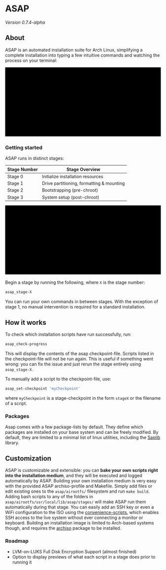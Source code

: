 # ASAP

*Version 0.7.4-alpha*

## About

ASAP is an automated installation suite for Arch Linux, simplifying a complete
installation into typing a few intuitive commands and watching the process on your
terminal:

![ASAP Demo](/img/stage3.gif)

### Getting started

ASAP runs in distinct stages:

Stage Number | Stage Overview
------------ | --------------
Stage 0 | Initialize installation resources
Stage 1 | Drive partitioning, formatting & mounting
Stage 2 | Bootstrapping (pre-chroot)
Stage 3 | System setup (post-chroot)

![ASAP Demo](/img/stage0.gif)

Begin a stage by running the following, where `X` is the stage number:

```bash
asap_stage-X
```

You can run your own commands in between stages. With the exception of stage 1,
no manual intervention is required for a standard installation.

## How it works

To check which installation scripts have run successfully, run:

```bash
asap_check-progress
```

This will display the contents of the asap checkpoint-file. Scripts listed in the
checkpoint-file will not be run again. This is useful if something went wrong: you
can fix the issue and just rerun the stage entirely using `asap_stage-X`.

To manually add a script to the checkpoint-file, use:

```bash
asap_set-checkpoint 'myCheckpoint'
```

where `myCheckpoint` is a stage-checkpoint in the form `stageX` or the filename
of a script.

### Packages

Asap comes with a few package-lists by default. They define which packages are installed
on your base system and can be freely modified. By default, they are limited to
a minimal list of linux utilities, including the [Saplib](https://github.com/ulinja/saplib) library.

## Customization

ASAP is customizable and extensible: you can **bake your own scripts right into the
installation medium**, and they will be executed and logged automatically by ASAP.
Building your own installation medium is very easy with the provided ASAP
archiso-profile and Makefile.
Simply add files or edit existing ones to the `asap/airootfs/` filesystem
and run `make build`.
Adding bash scripts to any of the folders in `asap/airootfs/usr/local/lib/asap/stages/`
will make ASAP run them automatically during that stage.
You can easily add an SSH key or even a WiFi configuration to the ISO using the
[convenience-scripts](/convenience-scripts/), which enables SSH access to the live
system without ever connecting a monitor or keyboard.
Building an installation image is limited to Arch-based systems though, and requires
the [archiso](https://wiki.archlinux.org/index.php/Archiso) package to be installed.

### Roadmap

- LVM-on-LUKS Full Disk Encryption Support (almost finished)
- Option to display previews of what each script in a stage does prior to running it
